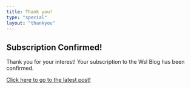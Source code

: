 ```yaml
---
title: Thank you! 
type: "special"
layout: "thankyou"
---
```


## Subscription Confirmed!

Thank you for your interest! Your subscription to the Wsl Blog has been
confirmed.   

[Click here to go to the latest post!](/)
